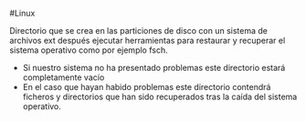 #Linux 

Directorio que se crea en las particiones de disco con un sistema de archivos ext después ejecutar herramientas para restaurar y recuperar el sistema operativo como por ejemplo fsch.

- Si nuestro sistema no ha presentado problemas este directorio estará completamente vacío
- En el caso que hayan habido problemas este directorio contendrá ficheros y directorios que han sido recuperados tras la caída del sistema operativo.